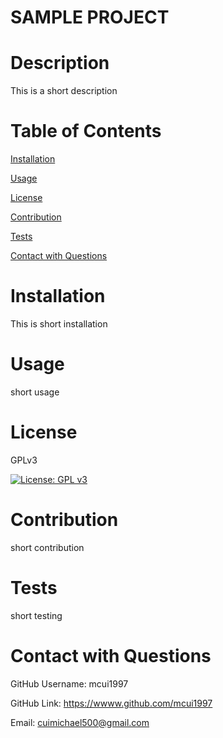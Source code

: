 

# SAMPLE PROJECT

# Description
This is a short description

# Table of Contents

[Installation](#installation)

[Usage](#usage)

[License](#license)

[Contribution](#contribution)

[Tests](#tests)

[Contact with Questions](#contact-with-questions)

# Installation

This is short installation

# Usage

short usage

# License
GPLv3 

[![License: GPL v3](https://img.shields.io/badge/License-GPLv3-blue.svg)](https://www.gnu.org/licenses/gpl-3.0)

# Contribution
short contribution

# Tests
short testing

# Contact with Questions

GitHub Username: mcui1997 

GitHub Link: https://wwww.github.com/mcui1997

Email: cuimichael500@gmail.com


